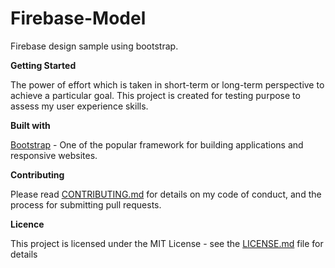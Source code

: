 # Firebase-Model
<p>Firebase design sample using bootstrap.</p>

**Getting Started**
   <p>The power of effort which is taken in short-term or long-term perspective to achieve a particular goal. This project is created for testing purpose to assess my user experience skills.</p>

**Built with**

<a href="https://getbootstrap.com/">Bootstrap</a> - One of the popular framework for building applications and responsive websites.

**Contributing**
<p>Please read <a href="https://gist.github.com/PurpleBooth/b24679402957c63ec426">CONTRIBUTING.md</a> for details on my code of conduct, and the process for submitting pull requests.</p>

**Licence**
<p>This project is licensed under the MIT License - see the <a href="https://github.com/kousic17/Firebase-Model/blob/master/LICENSE">LICENSE.md</a> file for details</p>

